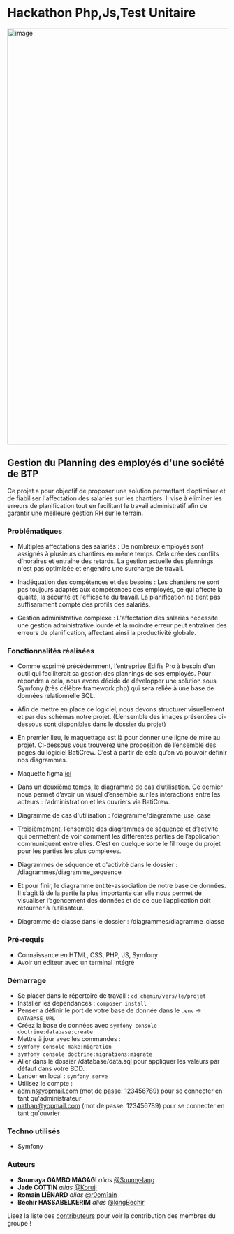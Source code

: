 # Hackathon Php,Js,Test Unitaire

<img width="953" alt="image" src="https://github.com/user-attachments/assets/5985a019-bee9-4cc6-9bda-50ed9692f11d" />

## Gestion du Planning des employés d'une société de BTP

Ce projet a pour objectif de proposer une solution permettant d’optimiser et de fiabiliser l'affectation des salariés sur les chantiers. Il vise à éliminer les erreurs de planification tout en facilitant le travail administratif afin de garantir une meilleure gestion RH sur le terrain.

### Problématiques 

* Multiples affectations des salariés : De nombreux employés sont assignés à plusieurs chantiers en même temps. Cela crée des conflits d'horaires et entraîne des retards. La gestion actuelle des plannings n'est pas optimisée et engendre une surcharge de travail.

* Inadéquation des compétences et des besoins : Les chantiers ne sont pas toujours adaptés aux compétences des employés, ce qui affecte la qualité, la sécurité et l'efficacité du travail. La planification ne tient pas suffisamment compte des profils des salariés.

* Gestion administrative complexe : L'affectation des salariés nécessite une gestion administrative lourde et la moindre erreur peut entraîner des erreurs de planification, affectant ainsi la productivité globale.

### Fonctionnalités réalisées
* Comme exprimé précédemment, l’entreprise Edifis Pro à besoin d’un outil qui faciliterait sa gestion des plannings de ses employés. Pour répondre à cela, nous avons décidé de développer une solution sous Symfony (très célèbre framework php) qui sera reliée à une base de données relationnelle SQL.

* Afin de mettre en place ce logiciel, nous devons structurer visuellement et par des schémas notre projet.
(L’ensemble des images présentées ci-dessous sont disponibles dans le dossier  du projet) 

* En premier lieu, le maquettage est là pour donner une ligne de mire au projet. Ci-dessous vous trouverez une proposition de l’ensemble des pages du logiciel BatiCrew. C’est à partir de cela qu’on va pouvoir définir nos diagrammes.

* Maquette figma [ici](https://www.figma.com/design/SpaQJTavWMnomgD2EdFy6m/Hackaton?node-id=0-1&p=f)

* Dans un deuxième temps, le diagramme de cas d’utilisation. Ce dernier nous permet d’avoir un visuel d’ensemble sur les interactions entre les acteurs : l’administration et les ouvriers via BatiCrew.

* Diagramme de cas d'utilisation : /diagramme/diagramme_use_case

* Troisièmement, l’ensemble des diagrammes de séquence et d’activité qui permettent de voir comment les différentes parties de l’application communiquent entre elles. C’est en quelque sorte le fil rouge du projet pour les parties les plus complexes. 

* Diagrammes de séquence et d'activité dans le dossier : /diagrammes/diagramme_sequence

* Et pour finir, le diagramme entité-association de notre base de données. Il s’agit là de la partie la plus importante car elle nous permet de visualiser l’agencement des données et de ce que l’application doit retourner à l’utilisateur. 

* Diagramme de classe dans le dossier : /diagrammes/diagramme_classe


### Pré-requis
* Connaissance en HTML, CSS, PHP, JS, Symfony
* Avoir un éditeur avec un terminal intégré

### Démarrage
* Se placer dans le répertoire de travail : ``cd chemin/vers/le/projet``
* Installer les dependances :  ``composer install``
* Penser à définir le port de votre base de donnée dans le ``.env`` -> ``DATABASE_URL``
* Créez la base de données avec ``symfony console doctrine:database:create``
* Mettre à jour avec les commandes :
* ``symfony console make:migration``
* ``symfony console doctrine:migrations:migrate``
* Aller dans le dossier /database/data.sql pour appliquer les valeurs par défaut dans votre BDD.
* Lancer en local :  ``symfony serve``
* Utilisez le compte :
* admin@yopmail.com (mot de passe: 123456789) pour se connecter en tant qu'administrateur
* nathan@yopmail.com (mot de passe: 123456789) pour se connecter en tant qu'ouvrier

### Techno utilisés 
* Symfony

### Auteurs
* **Soumaya GAMBO MAGAGI** _alias_ [@Soumy-lang](https://github.com/Soumy-lang)
* **Jade COTTIN** _alias_ [@Koruji](https://github.com/Koruji)
* **Romain LIÉNARD** _alias_ [@r0om1ain](https://github.com/r0om1ain)
* **Bechir HASSABELKERIM** _alias_ [@kingBechir](https://github.com/kingBechir)

Lisez la liste des [contributeurs](https://github.com/Koruji/Hackaton2025-ipssi/graphs/contributors) pour voir la contribution des membres du groupe !
